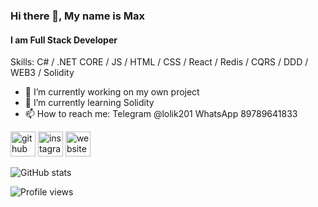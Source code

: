 ### Hi there 👋, My name is Max
#### I am Full Stack Developer

Skills: C# / .NET CORE / JS / HTML / CSS / React / Redis / CQRS / DDD / WEB3 / Solidity

- 🔭 I’m currently working on my own project
- 🌱 I’m currently learning Solidity
- 📫 How to reach me: Telegram @lolik201 WhatsApp 89789641833 


[<img src='https://cdn.jsdelivr.net/npm/simple-icons@3.0.1/icons/github.svg' alt='github' height='40'>](https://github.com/lolik20)  [<img src='https://cdn.jsdelivr.net/npm/simple-icons@3.0.1/icons/instagram.svg' alt='instagram' height='40'>](https://www.instagram.com/max92sev/)  [<img src='https://cdn.jsdelivr.net/npm/simple-icons@3.0.1/icons/icloud.svg' alt='website' height='40'>](https://lolik20.github.io/digital-solutions/)  

![GitHub stats](https://github-readme-stats.vercel.app/api?username=lolik20&show_icons=true)  

![Profile views](https://gpvc.arturio.dev/lolik20)  
